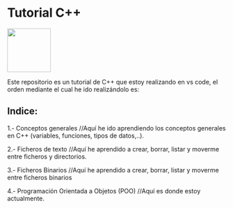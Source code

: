<p><h1><bold>Tutorial C++</bold></h1><img src="https://creazilla-store.fra1.digitaloceanspaces.com/cliparts/7829302/c-programming-language-clipart-md.png" width="100" height="100"></p>

<p>Este repositorio es un tutorial de C++ que estoy realizando en vs code, el orden mediante el cual he ido realizándolo es: </p>

<h2> Indice: </h2>

<p>1.- Conceptos generales //Aquí he ido aprendiendo los conceptos generales en C++ (variables, funciones, tipos de datos,..).</p>
<p>2.- Ficheros de texto //Aquí he aprendido a crear, borrar, listar y moverme entre ficheros y directorios.</p>
<p>3.- Ficheros Binarios //Aquí he aprendido a crear, borrar, listar y moverme entre ficheros binarios</p>
<p>4.- Programación Orientada a Objetos (POO) //Aquí es donde estoy actualmente.</p>
